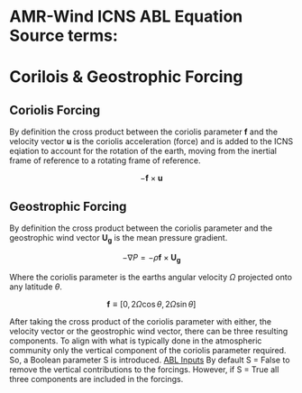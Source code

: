 # AMR-Wind ICNS ABL Equation Source terms:
# Corilois & Geostrophic Forcing

## Coriolis Forcing

By definition the cross product between the coriolis parameter $\textbf{f}$
and the velocity vector $\textbf{u}$ is the coriolis acceleration 
(force) and is added to the ICNS eqiation to account for the rotation of 
the earth, moving from the inertial frame of reference to a rotating 
frame of reference.

$$ - \textbf{f} \times \textbf{u} $$

## Geostrophic Forcing

By definition the cross product between the coriolis parameter and
the geostrophic wind vector $\mathbf{U_g}$ is the mean
pressure gradient.

$$ - \nabla P = -\rho \textbf{f} \times \mathbf{U_g} $$

Where the coriolis parameter is the earths angular velocity
$\Omega$ projected onto any latitude $\theta$.

$$ \textbf{f} \equiv [0, 2\Omega\cos \theta, 2\Omega\sin \theta] $$


After taking the cross product of the coriolis parameter with either, the velocity
vector or the geostrophic wind vector, there can be three resulting components.
To align with what is typically done in the atmospheric community only the 
vertical component of the coriolis parameter required. So, a Boolean parameter
S is introduced. [ABL Inputs](https://exawind.github.io/amr-wind/user/inputs_ABL)
By default S = False to remove the vertical contributions to the forcings. However,
if S = True all three components are included in the forcings.